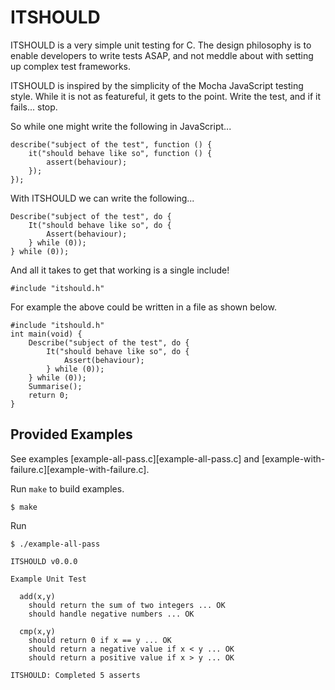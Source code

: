 # ITSHOULD

ITSHOULD is a very simple unit testing for C. The design philosophy is to
enable developers to write tests ASAP, and not meddle about with setting up
complex test frameworks.

ITSHOULD is inspired by the simplicity of the Mocha JavaScript testing style.
While it is not as featureful, it gets to the point. Write the test, and if it
fails... stop.

So while one might write the following in JavaScript...

    describe("subject of the test", function () {
        it("should behave like so", function () {
            assert(behaviour);
        });
    });

With ITSHOULD we can write the following...

    Describe("subject of the test", do {
        It("should behave like so", do {
            Assert(behaviour);
        } while (0));
    } while (0));

And all it takes to get that working is a single include!

    #include "itshould.h"

For example the above could be written in a file as shown below.

    #include "itshould.h"
    int main(void) {
        Describe("subject of the test", do {
            It("should behave like so", do {
                Assert(behaviour);
            } while (0));
        } while (0));
        Summarise();
        return 0;
    }

## Provided Examples

See examples [example-all-pass.c][example-all-pass.c] and
[example-with-failure.c][example-with-failure.c].

Run `make` to build examples.

    $ make

Run

    $ ./example-all-pass

    ITSHOULD v0.0.0

    Example Unit Test

      add(x,y)
        should return the sum of two integers ... OK
        should handle negative numbers ... OK

      cmp(x,y)
        should return 0 if x == y ... OK
        should return a negative value if x < y ... OK
        should return a positive value if x > y ... OK

    ITSHOULD: Completed 5 asserts
